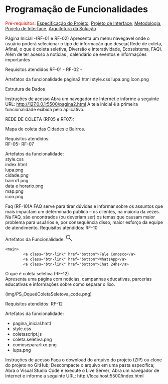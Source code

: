 # Programação de Funcionalidades

<span style="color:red">Pré-requisitos: <a href="2-Especificação do Projeto.md"> Especificação do Projeto</a></span>, <a href="3-Projeto de Interface.md"> Projeto de Interface</a>, <a href="4-Metodologia.md"> Metodologia</a>, <a href="3-Projeto de Interface.md"> Projeto de Interface</a>, <a href="5-Arquitetura da Solução.md"> Arquitetura da Solução</a>

Página Inicial -(RF-01 e RF-02) 
Apresenta um menu navegavel onde o usuário poderá selecionar o tipo de informação que deseja( Rede de coleta, Afinal, o que é coleta seletiva, Diversão e interatividade, Ecossistema, FAQ). Além de ter acesso a notícias , calendário de eventos e informações importantes

Requisitos atendidos
RF-01 - 
RF-02 - 

Artefatos da funcionalidade
página2.html
style.css
lupa.png
ícon.png


Estrutura de Dados

Instruções de acesso
Abra um navegador de Internet e informe a seguinte URL: http://127.0.0.1:5500/pagina2.html
A tela inicial  é a primeira funcionalidade exibida pelo aplicativo.

REDE DE COLETA  (RF05  e RF07): <br>

 Mapa de coleta das Cidades e Bairros.


Requisitos atendidos: <br>
 RF-05-
 RF-07

Artefatos da funcionalidade:<br>
 style.css  <br>
 index.html <br>
 lupa.png   <br>
 cidade.png <br>
 bairro1.png <br>
 data e horario.png <br>
 map.png     <br>
 icon.png    <br>















Faq (RF-10)A FAQ serve para tirar dúvidas e informar sobre os assuntos que mais impactam um determinado público – os clientes, na maioria da vezes. Na FAQ, são encontrados (ou deveriam ser) os temas que causam maior problema para usuários e, por consequência disso, maior esforço da equipe de atendimento.
Requisitos atendidos:
RF-10

Artefatos da Funcionalidade:
 <img src="lupa.png" height="20" width="20">
                </a>
            </div>
        </div>
    </nav>
    </header>

    <main>
            <a class="btn-link" href="botton">Fale Conosco</a>
            <a class="btn-link" href="botton">WhatsApp</a>
            <a class="btn-link" href="botton">Chat 24hs</a>



O que é coleta seletiva (RF-12)<br>
Apresenta uma página com notícias, campanhas educativas, parcerias educativas e informações sobre como separar o lixo.

(img/PS_OqueéColetaSeletova_code.png)

Requisitos atendidos:
RF-12

Artefatos da funcionalidade:
<ul><li>pagina_inicial.hmtl</li>
<li>style.css</li>
<li>coletascript.js</li>
<li>coleta.seletiva.png</li>
<li>comosepararlixo.png</li>
<li>lupa.png</li></ul>

Instruções de acesso
Faça o download do arquivo do projeto (ZIP) ou clone do projeto no GitHub;
Descompacte o arquivo em uma pasta específica;
Abra o Visual Studio Code e execute o Live Server;
Abra um navegador de Internet e informe a seguinte URL:
http://localhost:5500/index.html 
